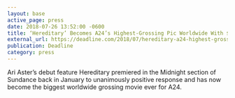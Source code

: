 ```yaml
---
layout: base
active_page: press
date: 2018-07-26 13:52:00 -0600
title: ‘Hereditary’ Becomes A24’s Highest-Grossing Pic Worldwide With $78M
external_url: https://deadline.com/2018/07/hereditary-a24-highest-grossing-worldwide-movie-box-office-1202433883/
publication: Deadline
category: press
---
```


Ari Aster’s debut feature Hereditary premiered in the Midnight section of Sundance back in January to unanimously positive response and has now become the biggest worldwide grossing movie ever for A24.
<!--more-->






